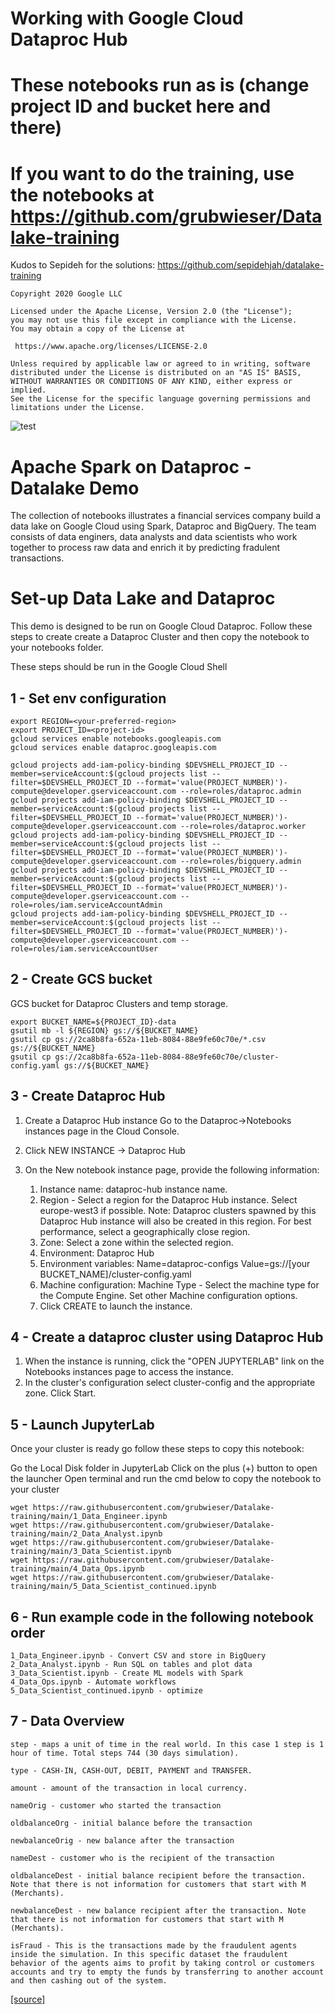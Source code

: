 # Working with Google Cloud Dataproc Hub

# These notebooks run as is (change project ID and bucket here and there)
# If you want to do the training, use the notebooks at https://github.com/grubwieser/Datalake-training 

Kudos to Sepideh for the solutions: https://github.com/sepidehjah/datalake-training 


    Copyright 2020 Google LLC

    Licensed under the Apache License, Version 2.0 (the "License");
    you may not use this file except in compliance with the License.
    You may obtain a copy of the License at

     https://www.apache.org/licenses/LICENSE-2.0

    Unless required by applicable law or agreed to in writing, software
    distributed under the License is distributed on an "AS IS" BASIS,
    WITHOUT WARRANTIES OR CONDITIONS OF ANY KIND, either express or implied.
    See the License for the specific language governing permissions and
    limitations under the License.

![test](assets/Lake_architecture.png)



# Apache Spark on Dataproc - Datalake Demo

The collection of notebooks illustrates a financial services company build a data lake on Google Cloud using Spark, Dataproc and BigQuery. The team consists of data enginers, data analysts and data scientists who work together to process raw data and enrich it by predicting fradulent transactions.

# Set-up Data Lake and Dataproc
This demo is designed to be run on Google Cloud Dataproc. Follow these steps to create create a Dataproc Cluster and then copy the notebook to your notebooks folder.

These steps should be run in the Google Cloud Shell

## 1 - Set env configuration
```
export REGION=<your-preferred-region>
export PROJECT_ID=<project-id>
gcloud services enable notebooks.googleapis.com
gcloud services enable dataproc.googleapis.com

gcloud projects add-iam-policy-binding $DEVSHELL_PROJECT_ID --member=serviceAccount:$(gcloud projects list --filter=$DEVSHELL_PROJECT_ID --format='value(PROJECT_NUMBER)')-compute@developer.gserviceaccount.com --role=roles/dataproc.admin
gcloud projects add-iam-policy-binding $DEVSHELL_PROJECT_ID --member=serviceAccount:$(gcloud projects list --filter=$DEVSHELL_PROJECT_ID --format='value(PROJECT_NUMBER)')-compute@developer.gserviceaccount.com --role=roles/dataproc.worker
gcloud projects add-iam-policy-binding $DEVSHELL_PROJECT_ID --member=serviceAccount:$(gcloud projects list --filter=$DEVSHELL_PROJECT_ID --format='value(PROJECT_NUMBER)')-compute@developer.gserviceaccount.com --role=roles/bigquery.admin
gcloud projects add-iam-policy-binding $DEVSHELL_PROJECT_ID --member=serviceAccount:$(gcloud projects list --filter=$DEVSHELL_PROJECT_ID --format='value(PROJECT_NUMBER)')-compute@developer.gserviceaccount.com --role=roles/iam.serviceAccountAdmin
gcloud projects add-iam-policy-binding $DEVSHELL_PROJECT_ID --member=serviceAccount:$(gcloud projects list --filter=$DEVSHELL_PROJECT_ID --format='value(PROJECT_NUMBER)')-compute@developer.gserviceaccount.com --role=roles/iam.serviceAccountUser
```
## 2 - Create GCS bucket
GCS bucket for Dataproc Clusters and temp storage.
```
export BUCKET_NAME=${PROJECT_ID}-data
gsutil mb -l ${REGION} gs://${BUCKET_NAME}
gsutil cp gs://2ca8b8fa-652a-11eb-8084-88e9fe60c70e/*.csv gs://${BUCKET_NAME}
gsutil cp gs://2ca8b8fa-652a-11eb-8084-88e9fe60c70e/cluster-config.yaml gs://${BUCKET_NAME}
```
## 3 - Create Dataproc Hub 

1) Create a Dataproc Hub instance
Go to the Dataproc→Notebooks instances page in the Cloud Console.

2) Click NEW INSTANCE → Dataproc Hub

3) On the New notebook instance page, provide the following information:

    1) Instance name: dataproc-hub instance name.
    2) Region - Select a region for the Dataproc Hub instance. Select europe-west3 if possible. Note: Dataproc clusters spawned by this Dataproc Hub instance will also be created in this region.
    For best performance, select a geographically close region.
    3) Zone: Select a zone within the selected region.
    4) Environment: Dataproc Hub
    5) Environment variables: Name=dataproc-configs Value=gs://[your BUCKET_NAME]/cluster-config.yaml
    6) Machine configuration: Machine Type - Select the machine type for the Compute Engine. Set other Machine configuration options.
    7) Click CREATE to launch the instance.

## 4 - Create a dataproc cluster using Dataproc Hub

1) When the instance is running, click the "OPEN JUPYTERLAB" link on the Notebooks instances page to access the instance.
2) In the cluster's configuration select cluster-config and the appropriate zone. Click Start.


## 5 - Launch JupyterLab
Once your cluster is ready go follow these steps to copy this notebook:

Go the Local Disk folder in JupyterLab
Click on the plus (+) button to open the launcher
Open terminal and run the cmd below to copy the notebook to your cluster
```
wget https://raw.githubusercontent.com/grubwieser/Datalake-training/main/1_Data_Engineer.ipynb
wget https://raw.githubusercontent.com/grubwieser/Datalake-training/main/2_Data_Analyst.ipynb
wget https://raw.githubusercontent.com/grubwieser/Datalake-training/main/3_Data_Scientist.ipynb
wget https://raw.githubusercontent.com/grubwieser/Datalake-training/main/4_Data_Ops.ipynb
wget https://raw.githubusercontent.com/grubwieser/Datalake-training/main/5_Data_Scientist_continued.ipynb
```
## 6 - Run example code in the following notebook order 
```
1_Data_Engineer.ipynb - Convert CSV and store in BigQuery 
2_Data_Analyst.ipynb - Run SQL on tables and plot data
3_Data_Scientist.ipynb - Create ML models with Spark
4_Data_Ops.ipynb - Automate workflows
5_Data_Scientist_continued.ipynb - optimize
```
## 7 - Data Overview
```
step - maps a unit of time in the real world. In this case 1 step is 1 hour of time. Total steps 744 (30 days simulation).

type - CASH-IN, CASH-OUT, DEBIT, PAYMENT and TRANSFER.

amount - amount of the transaction in local currency.

nameOrig - customer who started the transaction

oldbalanceOrg - initial balance before the transaction

newbalanceOrig - new balance after the transaction

nameDest - customer who is the recipient of the transaction

oldbalanceDest - initial balance recipient before the transaction. Note that there is not information for customers that start with M (Merchants).

newbalanceDest - new balance recipient after the transaction. Note that there is not information for customers that start with M (Merchants).

isFraud - This is the transactions made by the fraudulent agents inside the simulation. In this specific dataset the fraudulent behavior of the agents aims to profit by taking control or customers accounts and try to empty the funds by transferring to another account and then cashing out of the system.
```
[[source]](https://www.kaggle.com/ntnu-testimon/paysim1)

